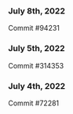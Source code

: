 ### July 8th, 2022

Commit #94231

### July 5th, 2022

Commit #314353


### July 4th, 2022

Commit #72281
